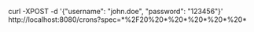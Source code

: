 
curl -XPOST -d '{"username": "john.doe", "password": "123456"}' http://localhost:8080/crons\?spec\=\*%2F20%20\*%20\*%20\*%20\*%20\*